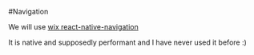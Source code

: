 #Navigation

We will use [wix react-native-navigation](https://wix.github.io/react-native-navigation/docs/basic-navigation)

It is native and supposedly performant and I have never used it before :) 